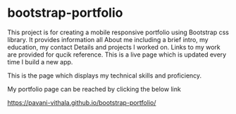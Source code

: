 # bootstrap-portfolio
This project is for creating a mobile responsive portfolio using Bootstrap css library.
It provides information all About me including a brief intro, my education, my contact Details and projects I worked on.
Links to my work are provided for qucik reference.
This is a live page which is updated every time I build a new app.

This is the page which displays my technical skills and proficiency.

My portfolio page can be reached by clicking the below link 

https://pavani-vithala.github.io/bootstrap-portfolio/
